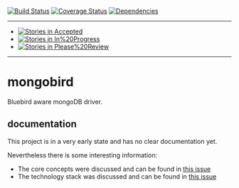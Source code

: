 [![Build Status](https://img.shields.io/travis/lxanders/mongobird/master.svg?style=flat)](https://travis-ci.org/lxanders/mongobird.svg?branch=master)
[![Coverage Status](https://img.shields.io/coveralls/lxanders/mongobird.svg?style=flat)](https://coveralls.io/r/lxanders/mongobird)
[![Dependencies](http://img.shields.io/david/lxanders/mongobird.svg?style=flat)](https://david-dm.org/lxanders/mongobird)

-----

* [![Stories in Accepted](https://badge.waffle.io/lxanders/mongobird.png?label=accepted&title=Accepted)](https://waffle.io/lxanders/mongobird)
* [![Stories in In%20Progress](https://badge.waffle.io/lxanders/mongobird.png?label=In%20Progress&title=In%20Progress)](https://waffle.io/lxanders/mongobird)
* [![Stories in Please%20Review](https://badge.waffle.io/lxanders/mongobird.png?label=Please%20Review&title=Please%20Review)](https://waffle.io/lxanders/mongobird)

-----

# mongobird

Bluebird aware mongoDB driver.

## documentation

This project is in a very early state and has no clear documentation yet.

Nevertheless there is some interesting information:

- The core concepts were discussed and can be found in [this issue](https://github.com/lxanders/mongobird/issues/1)
- The technology stack was discussed and can be found in [this issue](https://github.com/lxanders/mongobird/issues/3)

